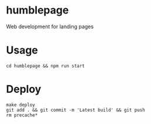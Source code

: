 # humblepage
Web development for landing pages

# Usage
```
cd humblepage && npm run start
```

# Deploy
```
make deploy
git add . && git commit -m 'Latest build' && git push
rm precache*
```